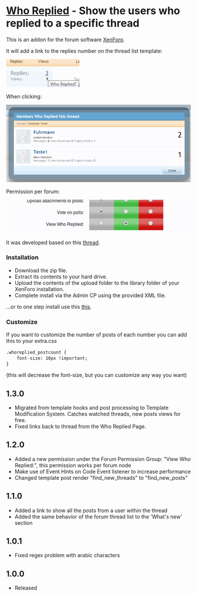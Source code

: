 # [Who Replied](http://xenforo.com/community/resources/who-replied.1537/) - Show the users who replied to a specific thread

This is an addon for the forum software [XenForo](http://www.xenforo.com).

It will add a link to the replies number on the thread list template:

![default behavior](default1.png)

When clicking:

![default behavior](default.png)

Permission per forum:

![permission per forum](default2.png)

It was developed based on this [thread](http://xenforo.com/community/threads/view-all-the-users-who-replied-to-a-thread.46076/).

### Installation

- Download the zip file.
- Extract its contents to your hard drive.
- Upload the contents of the upload folder to the library folder of your XenForo installation.
- Complete install via the Admin CP using the provided XML file.

...or to one step install use this [this](http://xenforo.com/community/resources/add-on-install-upgrade.960/).

### Customize
If you want to customize the number of posts of each number you can add this to your extra.css

```
.whoreplied_postcount {
    font-size: 10px !important;
}
```

(this will decrease the font-size, but you can customize any way you want)

## 1.3.0
- Migrated from template hooks and post processing to Template Modification System. Catches watched threads, new posts views for free.
-  Fixed links back to thread from the Who Replied Page.

## 1.2.0
- Added a new permission under the Forum Permission Group: "View Who Replied:", this permission works per forum node
- Make use of Event Hints on Code Event listener to increase performance
- Changed template post render "find_new_threads" to "find_new_posts"

## 1.1.0
- Added a link to show all the posts from a user within the thread
- Added the same behavior of the forum thread list to the 'What's new' section

## 1.0.1
- Fixed regex problem with arabic characters

## 1.0.0
- Released

